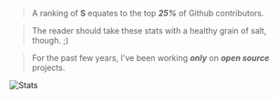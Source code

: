 >A ranking of **S** equates to the top ***25%*** of Github contributors.

>The reader should take these stats with a healthy grain of salt, though. ;)

>For the past few years, I've been working ***only*** on ***open source*** projects.

![Stats](https://github-readme-stats.vercel.app/api?username=objektwerks&show_icons=true&hide_border=true)

